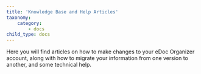 ```yaml
---
title: 'Knowledge Base and Help Articles'
taxonomy:
    category:
        - docs
child_type: docs
---
```


Here you will find articles on how to make changes to your eDoc Organizer account, along with how to migrate your information from one version to another, and some technical help.